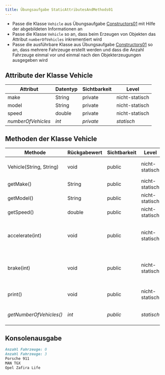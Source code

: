 ```yaml
---
title: Übungsaufgabe StaticAttributesAndMethods01
---
```


- Passe die Klasse `Vehicle` aus Übungsaufgabe [Constructors01](constructors01.md) mit Hilfe der abgebildeten Informationen an
- Passe die Klasse `Vehicle` so an, dass beim Erzeugen von Objekten das Attribut `numberOfVehicles` inkrementiert wird
- Passe die ausführbare Klasse aus Übungsaufgabe [Constructors01](constructors01.md) so an, dass mehrere Fahrzeuge erstellt werden und dass die Anzahl Fahrzeuge einmal vor und einmal nach den Objekterzeugungen ausgegeben wird

## Attribute der Klasse Vehicle
| Attribut | Datentyp | Sichtbarkeit | Level |
| -------- | -------- | ------------ | ----- |
| make | String | private | nicht-statisch |
| model | String | private | nicht-statisch |
| speed | double | private | nicht-statisch |
| _numberOfVehicles_ | _int_ | _private_ | _statisch_ |

## Methoden der Klasse Vehicle
| Methode | Rückgabewert | Sichtbarkeit | Level | Beschreibung |
| ------- | ------------ | ------------ | ----- | ------------ |
| Vehicle(String, String) | void | public | nicht-statisch | Festlegen des Herstellers und des Modells |
| getMake() | String | public | nicht-statisch | Rückgabe des Herstellers |
| getModel() | String | public | nicht-statisch | Rückgabe des Modells |
| getSpeed() | double | public | nicht-statisch | Rückgabe der Geschwindigkeit |
| accelerate(int) | void | public | nicht-statisch | Erhöhung der Geschwindigkeit um den eingehenden Wert |
| brake(int) | void | public | nicht-statisch | Reduzierung der Geschwindigkeit um den eingehenden Wert |
| print() | void | public | nicht-statisch | Ausgabe: Hersteller Modell |
| _getNumberOfVehicles()_ | _int_ | _public_ | _statisch_ | _Rückgabe der Anzahl Fahrzeuge_ |

## Konsolenausgabe
```markdown
Anzahl Fahrzeuge: 0
Anzahl Fahrzeuge: 3
Porsche 911
MAN TGX
Opel Zafira Life
```

